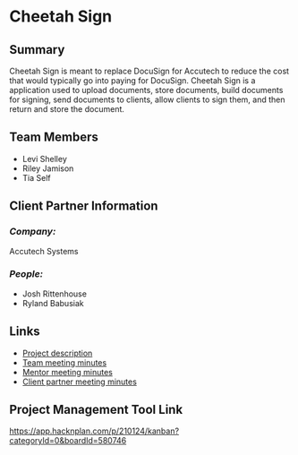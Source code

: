 # Cheetah Sign

## **Summary**

Cheetah Sign is meant to replace DocuSign for Accutech to reduce the cost that would typically go into paying for DocuSign.
Cheetah Sign is a application used to upload documents, store documents, build documents for signing, send documents to clients, allow clients to sign them, and then return and store the document.

## **Team Members**

- Levi Shelley
- Riley Jamison
- Tia Self

## **Client Partner Information**

### *Company:*
Accutech Systems

### *People:*
- Josh Rittenhouse
- Ryland Babusiak

## **Links**

- [Project description](ProjectDescription.md)
- [Team meeting minutes](MeetingMinutes/Team)
- [Mentor meeting minutes](MeetingMinutes/Mentor)
- [Client partner meeting minutes](MeetingMinutes/ClientPartner)

## **Project Management Tool Link**

https://app.hacknplan.com/p/210124/kanban?categoryId=0&boardId=580746
